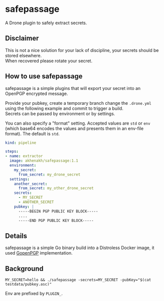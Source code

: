 # safepassage
A Drone plugin to safely extract secrets.

## Disclaimer
This is not a nice solution for your lack of discipline, your secrets should be stored elsewhere.  
When recovered please rotate your secret.

## How to use safepassage
safepassage is a simple plugins that will export your secret into an OpenPGP encrypted message.

Provide your pubkey, create a temporary branch change the `.drone.yml` using the following example and commit to trigger a build.  
Secrets can be passed by environment or by settings.

You can also specify a "format" setting. Accepted values are `std` or `env` (which base64 encodes the values and presents them in an env-file format). The default is `std`.

```yaml
kind: pipeline

steps:
- name: extractor
  image: akhenakh/safepassage:1.1
  environment:
    my_secret:
      from_secret: my_drone_secret
  settings:
    another_secret:
      from_secret: my_other_drone_secret
    secrets:
      - MY_SECRET
      - ANOTHER_SECRET
    pubkey: |
      -----BEGIN PGP PUBLIC KEY BLOCK-----
      ....
      -----END PGP PUBLIC KEY BLOCK-----
```

## Details
safepassage is a simple Go binary build into a Distroless Docker image, it used [GopenPGP](https://gopenpgp.org/) implementation.

## Background
```shell script
MY_SECRET=hello && ./safepassage -secrets=MY_SECRET -pubKey="$(cat testdata/pubkey.asc)"      
```

Env are prefixed by `PLUGIN_`.
